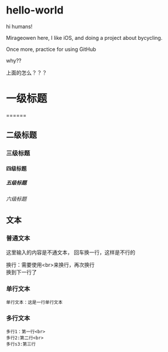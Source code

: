 # hello-world

hi humans!

Mirageowen here, I like iOS, and doing a project about bycycling.

Once more, practice for using GitHub

why??

上面的怎么？？？


# 一级标题
======

## 二级标题


### 三级标题


#### 四级标题


##### 五级标题


###### 六级标题


## 文本
### 普通文本

这里输入的内容是不通文本，
回车换一行，这样是不行的

换行：需要使用\<br>来换行，再次换行<br>
换到下一行了

### 单行文本
    单行文本：这是一行单行文本

### 多行文本
    多行1：第一行<br>
    多行2:第二行<br>
    多行s3:第三行



